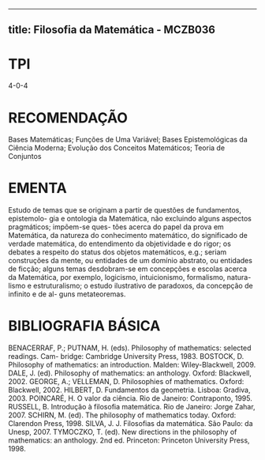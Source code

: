 
---
title: Filosofia da Matemática - MCZB036 
---

# TPI

4-0-4

# RECOMENDAÇÃO

Bases Matemáticas; Funções de Uma Variável; Bases Epistemológicas da Ciência Moderna; Evolução dos Conceitos Matemáticos; Teoria de Conjuntos

# EMENTA

Estudo de temas que se originam a partir de questões de fundamentos, epistemolo- gia e ontologia da Matemática, não excluindo alguns aspectos pragmáticos; impõem-se ques- tões acerca do papel da prova em Matemática, da natureza do conhecimento matemático, do significado de verdade matemática, do entendimento da objetividade e do rigor; os debates a respeito do status dos objetos matemáticos, e.g.; seriam construções da mente, ou entidades de um domínio abstrato, ou entidades de ficção; alguns temas desdobram-se em concepções e escolas acerca da Matemática, por exemplo, logicismo, intuicionismo, formalismo, natura- lismo e estruturalismo; o estudo ilustrativo de paradoxos, da concepção de infinito e de al- guns metateoremas.

# BIBLIOGRAFIA BÁSICA

BENACERRAF, P.; PUTNAM, H. (eds). Philosophy of mathematics: selected readings. Cam- bridge: Cambridge University Press, 1983.
BOSTOCK, D. Philosophy of mathematics: an introduction. Malden: Wiley-Blackwell, 2009.
DALE, J. (ed). Philosophy of mathematics: an anthology. Oxford: Blackwell, 2002.
GEORGE, A.; VELLEMAN, D. Philosophies of mathematics. Oxford: Blackwell, 2002.
HILBERT, D. Fundamentos da geometria. Lisboa: Gradiva, 2003.
POINCARÉ, H. O valor da ciência. Rio de Janeiro: Contraponto, 1995.
RUSSELL, B. Introdução à filosofia matemática. Rio de Janeiro: Jorge Zahar, 2007.
SCHIRN, M. (ed). The philosophy of mathematics today. Oxford: Clarendon Press, 1998.
SILVA, J. J. Filosofias da matemática. São Paulo: da Unesp, 2007.
TYMOCZKO, T. (ed). New directions in the philosophy of mathematics: an anthology. 2nd ed. Princeton: Princeton University Press, 1998.
        
